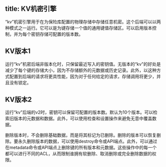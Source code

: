 title: KV机密引擎
------------------------------------

<!-- zh-CN:+ -->
“kv”机密引擎用于在为保险库配置的物理存储中存储任意机密。这个后端可以以两种模式之一运行。它可以是为键存储一个值的通用键值存储区。可以启用版本控制，并为每个密钥存储可配置的版本数。

KV版本1
------------------------------

运行“kv”机密后端非版本化时，只保留最近写入的密钥值。无版本的“kv”的好处是减少了每个键的存储大小，因为不存储额外的元数据或历史记录。此外，以这种方式配置到后端的请求将更具性能，因为对于任何给定的请求，存储调用将更少，并且没有锁定。

KV版本2
------------------------------

运行“kv”后端的v2时，密钥可以保留可配置的版本数。默认为10个版本。可以检索旧版本的元数据和数据。此外，可以使用检查和设置操作来避免无意中覆盖数据。

删除版本时，不会删除基础数据，而是将其标记为已删除。删除的版本可以恢复删除。要永久删除版本的数据，可以使用destroy命令或API端点。此外，可以通过在metadata命令或API端点上删除键的所有版本和元数据。这些操作中的每一个都可以进行不同的ACL，从而限制谁拥有软删除、取消删除或完全删除数据的权限。
<!-- zh-CN:- -->
